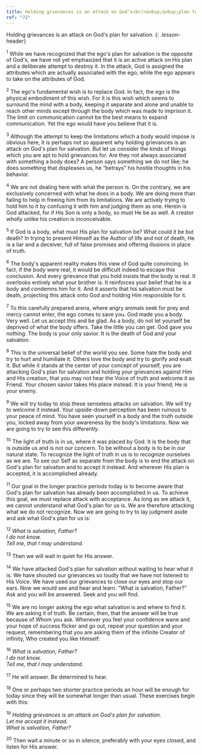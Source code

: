 ```yaml
---
title: Holding grievances is an attack on God’s<br/>&nbsp;&nbsp;plan for salvation.
ref: "72"
---
```


Holding grievances is an attack on God's plan for salvation.
{: .lesson-header}

<sup>1</sup> While we have recognized that the ego's plan for salvation is the
opposite of God's, we have not yet emphasized that it is an active
attack on His plan and a deliberate attempt to destroy it. In the
attack, God is assigned the attributes which are actually associated
with the ego, while the ego appears to take on the attributes of God.

<sup>2</sup> The ego's fundamental wish is to replace God. In fact, the ego is the
physical embodiment of this wish. For it is this wish which seems to
surround the mind with a body, keeping it separate and alone and unable
to reach other minds except through the body which was made to imprison
it. The limit on communication cannot be the best means to expand
communication. Yet the ego would have you believe that it is.

<sup>3</sup> Although the attempt to keep the limitations which a body
would impose is obvious here, it is perhaps not so apparent why holding
grievances is an attack on God's plan for salvation. But let us consider
the kinds of things which you are apt to hold grievances for. Are they
not always associated with something a body does? A person says
something we do not like; he does something that displeases us, he
“betrays” his hostile thoughts in his behavior.

<sup>4</sup> We are not dealing here with what the person is. On the
contrary, we are exclusively concerned with what he does in a body. We
are doing more than failing to help in freeing him from its limitations.
We are actively trying to hold him to it by confusing it with him and
judging them as one. Herein is God attacked, for if His Son is only a
body, so must He be as well. A creator wholly unlike his creation is
inconceivable.

<sup>5</sup> If God is a body, what must His plan for salvation be? What
could it be but death? In trying to present Himself as the Author of
life and not of death, He is a liar and a deceiver, full of false
promises and offering illusions in place of truth.

<sup>6</sup> The body's apparent reality makes this view of God quite
convincing.  In fact, if the body were real, it would be difficult
indeed to escape this conclusion. And every grievance that you hold
insists that the body is real. It overlooks entirely what your brother
is. It reinforces your belief that he is a body and condemns him for it.
And it asserts that his salvation must be death, projecting this attack
onto God and holding Him responsible for it.

<sup>7</sup> To this carefully prepared arena, where angry animals seek
for prey and mercy cannot enter, the ego comes to save you. God made you
a body.  Very well. Let us accept this and be glad. As a body, do not
let yourself be deprived of what the body offers. Take the little you
can get. God gave you nothing. The body is your only savior. It is the
death of God and your salvation.

<sup>8</sup> This is the universal belief of the world you see. Some
hate the body and try to hurt and humiliate it. Others love the body and
try to glorify and exalt it. But while it stands at the center of your
concept of yourself, you are attacking God's plan for salvation and
holding your grievances against Him and His creation, that you may not
hear the Voice of truth and welcome it as Friend. Your chosen savior
takes His place instead. It is your friend; He is your enemy.

<sup>9</sup> We will try today to stop these senseless attacks on
salvation. We will try to welcome it instead. Your upside-down
perception has been ruinous to your peace of mind. You have seen
yourself in a body and the truth outside you, locked away from your
awareness by the body's limitations. Now we are going to try to see this
differently.

<sup>10</sup> The light of truth is in us, where it was placed by God.
It is the body that is outside us and is not our concern. To be without
a body is to be in our natural state. To recognize the light of truth in
us is to recognize ourselves as we are. To see our Self as separate from
the body is to end the attack on God's plan for salvation and to accept
it instead. And wherever His plan is accepted, it is accomplished
already.

<sup>11</sup> Our goal in the longer practice periods today is to become
aware that God's plan for salvation has already been accomplished in us.
To achieve this goal, we must replace attack with acceptance. As long as
we attack it, we cannot understand what God's plan for us is. We are
therefore attacking what we do not recognize. Now we are going to try to
lay judgment aside and ask what God's plan for us is:

<sup>12</sup> *What is salvation, Father?<br/>
I do not know.<br/>
Tell me, that I may understand.*

<sup>13</sup> Then we will wait in quiet for His answer.

<sup>14</sup> We have attacked God's plan for salvation without waiting to hear
what it is. We have shouted our grievances so loudly that we have not
listened to His Voice. We have used our grievances to close our eyes and
stop our ears. Now we would see and hear and learn. “What is salvation,
Father?” Ask and you will be answered. Seek and you will find.

<sup>15</sup> We are no longer asking the ego what salvation is and where to find
it. We are asking it of truth. Be certain, then, that the answer will be
true because of Whom you ask. Whenever you feel your confidence wane and
your hope of success flicker and go out, repeat your question and your
request, remembering that you are asking them of the infinite Creator of
infinity, Who created you like Himself:

<sup>16</sup> *What is salvation, Father?<br/>
I do not know.<br/>
Tell me, that I may understand.*

<sup>17</sup> He will answer. Be determined to hear.

<sup>18</sup> One or perhaps two shorter practice periods an hour will be enough
for today since they will be somewhat longer than usual. These exercises
begin with this:

<sup>19</sup> *Holding grievances is an attack on God's plan for salvation.<br/>
Let me accept it instead.<br/>What is salvation, Father?*

<sup>20</sup> Then wait a minute or so in silence, preferably with your eyes
closed, and listen for His answer.

